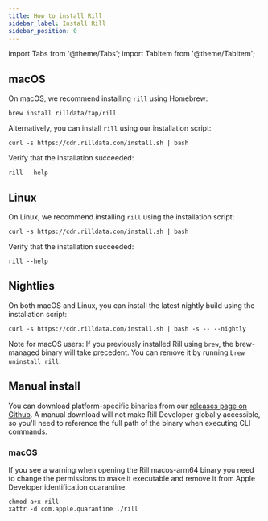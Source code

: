 ```yaml
---
title: How to install Rill
sidebar_label: Install Rill
sidebar_position: 0
---
```


import Tabs from '@theme/Tabs';
import TabItem from '@theme/TabItem';

## macOS

On macOS, we recommend installing `rill` using Homebrew:

```
brew install rilldata/tap/rill
```

Alternatively, you can install `rill` using our installation script:

```
curl -s https://cdn.rilldata.com/install.sh | bash
```

Verify that the installation succeeded:
```
rill --help
```

## Linux

On Linux, we recommend installing `rill` using the installation script:

```
curl -s https://cdn.rilldata.com/install.sh | bash
```

Verify that the installation succeeded:
```
rill --help
```

## Nightlies

On both macOS and Linux, you can install the latest nightly build using the installation script:
```
curl -s https://cdn.rilldata.com/install.sh | bash -s -- --nightly
```

Note for macOS users: If you previously installed Rill using `brew`, the brew-managed binary will take precedent. You can remove it by running `brew uninstall rill`.

## Manual install

You can download platform-specific binaries from our [releases page on Github](https://github.com/rilldata/rill-developer/releases). A manual download will not make Rill Developer globally accessible, so you'll need to reference the full path of the binary when executing CLI commands.

### macOS
If you see a warning when opening the Rill macos-arm64 binary you need to change the permissions to make it executable and remove it from Apple Developer identification quarantine.

```
chmod a+x rill
xattr -d com.apple.quarantine ./rill
```